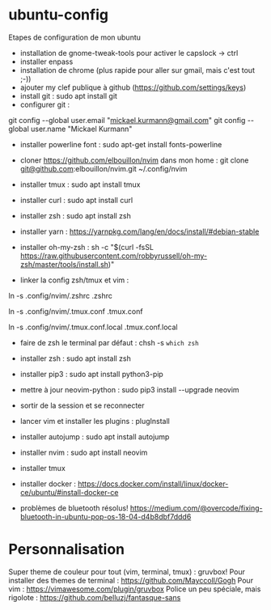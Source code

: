# ubuntu-config
Etapes de configuration de mon ubuntu

* installation de gnome-tweak-tools pour activer le capslock -> ctrl
* installer enpass
* installation de chrome (plus rapide pour aller sur gmail, mais c'est tout ;-))
* ajouter my clef publique à github (https://github.com/settings/keys)
* install git : sudo apt install git
* configurer git : 

git config --global user.email "mickael.kurmann@gmail.com"
git config --global user.name "Mickael Kurmann"


* installer powerline font : sudo apt-get install fonts-powerline
* cloner https://github.com/elbouillon/nvim dans mon home : git clone git@github.com:elbouillon/nvim.git ~/.config/nvim

* installer tmux : sudo apt install tmux
* installer curl : sudo apt install curl
* installer zsh : sudo apt install zsh
* installer yarn : https://yarnpkg.com/lang/en/docs/install/#debian-stable
* installer oh-my-zsh : sh -c "$(curl -fsSL https://raw.githubusercontent.com/robbyrussell/oh-my-zsh/master/tools/install.sh)"

* linker la config zsh/tmux et vim : 

ln -s .config/nvim/.zshrc .zshrc

ln -s .config/nvim/.tmux.conf .tmux.conf

ln -s .config/nvim/.tmux.conf.local .tmux.conf.local

* faire de zsh le terminal par défaut : chsh -s `which zsh`
* installer zsh : sudo apt install zsh
* installer pip3 : sudo apt install python3-pip
* mettre à jour neovim-python : sudo pip3 install --upgrade neovim
* sortir de la session et se reconnecter
* lancer vim et installer les plugins : plugInstall
* installer autojump : sudo apt install autojump
* installer nvim : sudo apt install neovim
* installer tmux
* installer docker : https://docs.docker.com/install/linux/docker-ce/ubuntu/#install-docker-ce

* problèmes de bluetooth résolus!
https://medium.com/@overcode/fixing-bluetooth-in-ubuntu-pop-os-18-04-d4b8dbf7ddd6

# Personnalisation

Super theme de couleur pour tout (vim, terminal, tmux) : gruvbox!
Pour installer des themes de terminal : https://github.com/Mayccoll/Gogh
Pour vim : https://vimawesome.com/plugin/gruvbox
Police un peu spéciale, mais rigolote : https://github.com/belluzj/fantasque-sans
